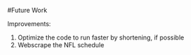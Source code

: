#Future Work

Improvements:
1. Optimize the code to run faster by shortening, if possible
2. Webscrape the NFL schedule
